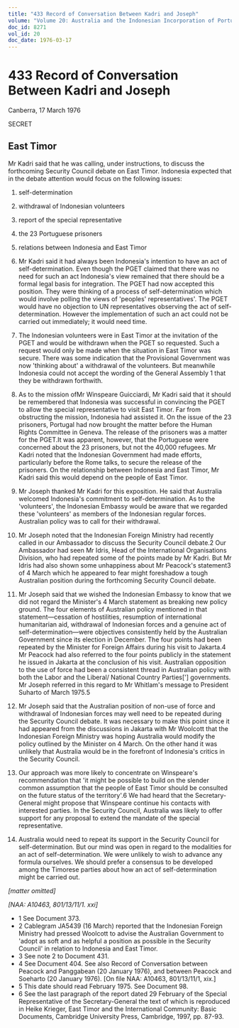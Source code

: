 ```yaml
---
title: "433 Record of Conversation Between Kadri and Joseph"
volume: "Volume 20: Australia and the Indonesian Incorporation of Portuguese Timor, 1974-1976"
doc_id: 8271
vol_id: 20
doc_date: 1976-03-17
---
```


# 433 Record of Conversation Between Kadri and Joseph

Canberra, 17 March 1976

SECRET

## East Timor

Mr Kadri said that he was calling, under instructions, to discuss the forthcoming Security Council debate on East Timor. Indonesia expected that in the debate attention would focus on the following issues:

  1. self-determination
  2. withdrawal of Indonesian volunteers
  3. report of the special representative
  4. the 23 Portuguese prisoners
  5. relations between Indonesia and East Timor


  2. Mr Kadri said it had always been Indonesia's intention to have an act of self-determination. Even though the PGET claimed that there was no need for such an act Indonesia's view remained that there should be a formal legal basis for integration. The PGET had now accepted this position. They were thinking of a process of self-determination which would involve polling the views of 'peoples' representatives'. The PGET would have no objection to UN representatives observing the act of self-determination. However the implementation of such an act could not be carried out immediately; it would need time.
  3. The Indonesian volunteers were in East Timor at the invitation of the PGET and would be withdrawn when the PGET so requested. Such a request would only be made when the situation in East Timor was secure. There was some indication that the Provisional Government was now 'thinking about' a withdrawal of the volunteers. But meanwhile Indonesia could not accept the wording of the General Assembly 1 that they be withdrawn forthwith.
  4. As to the mission ofMr Winspeare Guicciardi, Mr Kadri said that it should be remembered that Indonesia was successful in convincing the PGET to allow the special representative to visit East Timor. Far from obstructing the mission, Indonesia had assisted it. On the issue of the 23 prisoners, Portugal had now brought the matter before the Human Rights Committee in Geneva. The release of the prisoners was a matter for the PGET.It was apparent, however, that the Portuguese were concerned about the 23 prisoners, but not the 40,000 refugees. Mr Kadri noted that the Indonesian Government had made efforts, particularly before the Rome talks, to secure the release of the prisoners. On the relationship between Indonesia and East Timor, Mr Kadri said this would depend on the people of East Timor.
  5. Mr Joseph thanked Mr Kadri for this exposition. He said that Australia welcomed Indonesia's commitment to self-determination. As to the 'volunteers', the Indonesian Embassy would be aware that we regarded these 'volunteers' as members of the Indonesian regular forces. Australian policy was to call for their withdrawal.
  6. Mr Joseph noted that the Indonesian Foreign Ministry had recently called in our Ambassador to discuss the Security Council debate.2 Our Ambassador had seen Mr Idris, Head of the International Organisations Division, who had repeated some of the points made by Mr Kadri. But Mr Idris had also shown some unhappiness about Mr Peacock's statement3 of 4 March which he appeared to fear might foreshadow a tough Australian position during the forthcoming Security Council debate.
  7. Mr Joseph said that we wished the Indonesian Embassy to know that we did not regard the Minister's 4 March statement as breaking new policy ground. The four elements of Australian policy mentioned in that statement—cessation of hostilities, resumption of international humanitarian aid, withdrawal of Indonesian forces and a genuine act of self­-determination—were objectives consistently held by the Australian Government since its election in December. The four points had been repeated by the Minister for Foreign Affairs during his visit to Jakarta.4 Mr Peacock had also referred to the four points publicly in the statement he issued in Jakarta at the conclusion of his visit. Australian opposition to the use of force had been a consistent thread in Australian policy with both the Labor and the Liberal/ National Country Parties['] governments. Mr Joseph referred in this regard to Mr Whitlam's message to President Suharto of March 1975.5
  8. Mr Joseph said that the Australian position of non-use of force and withdrawal of Indonesian forces may well need to be repeated during the Security Council debate. It was necessary to make this point since it had appeared from the discussions in Jakarta with Mr Woolcott that the Indonesian Foreign Ministry was hoping Australia would modify the policy outlined by the Minister on 4 March. On the other hand it was unlikely that Australia would be in the forefront of Indonesia's critics in the Security Council.
  9. Our approach was more likely to concentrate on Winspeare's recommendation that 'it might be possible to build on the slender common assumption that the people of East Timor should be consulted on the future status of the territory'.6 We had heard that the Secretary­-General might propose that Winspeare continue his contacts with interested parties. In the Security Council, Australia was likely to offer support for any proposal to extend the mandate of the special representative.
  10. Australia would need to repeat its support in the Security Council for self-determination. But our mind was open in regard to the modalities for an act of self-determination. We were unlikely to wish to advance any formula ourselves. We should prefer a consensus to be developed among the Timorese parties about how an act of self-determination might be carried out.



_[matter omitted]_

_[NAA: A10463, 801/13/11/1. xxi]_

  * 1 See Document 373.
  * 2 Cablegram JA5439 (16 March) reported that the Indonesian Foreign Ministry had pressed Woolcott to advise the Australian Government to 'adopt as soft and as helpful a position as possible in the Security Council' in relation to Indonesia and East Timor.
  * 3 See note 2 to Document 431.
  * 4 See Document 404. See also Record of Conversation between Peacock and Panggabean (20 January 1976), and between Peacock and Soeharto (20 January 1976). [On file NAA: A10463, 801/13/11/1, xix.]
  * 5 This date should read February 1975. See Document 98.
  * 6 See the last paragraph of the report dated 29 February of the Special Representative of the Secretary-General the text of which is reproduced in Heike Krieger, East Timor and the International Community: Basic Documents, Cambridge University Press, Cambridge, 1997, pp. 87-93.


